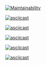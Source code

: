 [![Maintainability](https://api.codeclimate.com/v1/badges/059acee4b6edfdb33138/maintainability)](https://codeclimate.com/github/UlianaIvanova/frontend-project-44/maintainability)

[![asciicast](https://asciinema.org/a/kD5uMX5Tu14SpHaJLjIzb0gSE.svg)](https://asciinema.org/a/kD5uMX5Tu14SpHaJLjIzb0gSE)

[![asciicast](https://asciinema.org/a/d4Ah0ENxjZvN9HdrCInk9qPe5.svg)](https://asciinema.org/a/d4Ah0ENxjZvN9HdrCInk9qPe5)

[![asciicast](https://asciinema.org/a/3yFCyfzP20zMyW8qSfYFWY8VA.svg)](https://asciinema.org/a/3yFCyfzP20zMyW8qSfYFWY8VA)

[![asciicast](https://asciinema.org/a/bXOCOKtfXzrTMnNwITGdyxVGb.svg)](https://asciinema.org/a/bXOCOKtfXzrTMnNwITGdyxVGb)

[![asciicast](https://asciinema.org/a/4mPhj9IMEp3cTH880R1ZcJCz0.svg)](https://asciinema.org/a/4mPhj9IMEp3cTH880R1ZcJCz0)